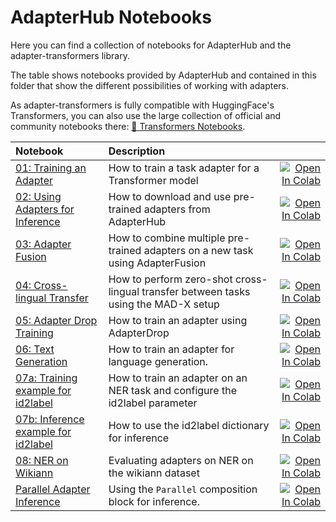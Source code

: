 # AdapterHub Notebooks

Here you can find a collection of notebooks for AdapterHub and the adapter-transformers library.

The table shows notebooks provided by AdapterHub and contained in this folder that show the different possibilities of working with adapters.

As adapter-transformers is fully compatible with HuggingFace's Transformers, you can also use the large collection of official and community notebooks there: [🤗 Transformers Notebooks](https://github.com/huggingface/transformers/tree/master/notebooks).


| Notebook        | Description          |   |
|:----------------|:---------------------|--:|
| [01: Training an Adapter](https://github.com/Adapter-Hub/adapter-transformers/blob/master/notebooks/01_Adapter_Training.ipynb) | How to train a task adapter for a Transformer model | [![Open In Colab](https://colab.research.google.com/assets/colab-badge.svg)](https://colab.research.google.com/github/Adapter-Hub/adapter-transformers/blob/master/notebooks/01_Adapter_Training.ipynb) |
| [02: Using Adapters for Inference](https://github.com/Adapter-Hub/adapter-transformers/blob/master/notebooks/02_Adapter_Inference.ipynb) | How to download and use pre-trained adapters from AdapterHub | [![Open In Colab](https://colab.research.google.com/assets/colab-badge.svg)](https://colab.research.google.com/github/Adapter-Hub/adapter-transformers/blob/master/notebooks/02_Adapter_Inference.ipynb) |
| [03: Adapter Fusion](https://github.com/Adapter-Hub/adapter-transformers/blob/master/notebooks/03_Adapter_Fusion.ipynb) | How to combine multiple pre-trained adapters on a new task using AdapterFusion | [![Open In Colab](https://colab.research.google.com/assets/colab-badge.svg)](https://colab.research.google.com/github/Adapter-Hub/adapter-transformers/blob/master/notebooks/03_Adapter_Fusion.ipynb) |
| [04: Cross-lingual Transfer](https://github.com/Adapter-Hub/adapter-transformers/blob/master/notebooks/04_Cross_Lingual_Transfer.ipynb) | How to perform zero-shot cross-lingual transfer between tasks using the MAD-X setup | [![Open In Colab](https://colab.research.google.com/assets/colab-badge.svg)](https://colab.research.google.com/github/Adapter-Hub/adapter-transformers/blob/master/notebooks/04_Cross_Lingual_Transfer.ipynb) |
| [05: Adapter Drop Training](https://github.com/Adapter-Hub/adapter-transformers/blob/master/notebooks/05_Adapter_Drop_Training.ipynb) | How to train an adapter using AdapterDrop | [![Open In Colab](https://colab.research.google.com/assets/colab-badge.svg)](https://colab.research.google.com/github/Adapter-Hub/adapter-transformers/blob/master/notebooks/05_Adapter_Drop_Training.ipynb) |
| [06: Text Generation](https://github.com/Adapter-Hub/adapter-transformers/blob/master/notebooks/06_Text_Generation.ipynb) | How to train an adapter for language generation. | [![Open In Colab](https://colab.research.google.com/assets/colab-badge.svg)](https://colab.research.google.com/github/Adapter-Hub/adapter-transformers/blob/master/notebooks/06_Text_Generation.ipynb) |
| [07a: Training example for id2label](https://github.com/Adapter-Hub/adapter-transformers/blob/master/notebooks/07a_Adapter_train_NER_with_id2label.ipynb) | How to train an adapter on an NER task and configure the id2label parameter | [![Open In Colab](https://colab.research.google.com/assets/colab-badge.svg)](https://colab.research.google.com/github/Adapter-Hub/adapter-transformers/blob/master/notebooks/07a_Adapter_train_NER_with_id2label.ipynb) |
| [07b: Inference example for id2label](https://github.com/Adapter-Hub/adapter-transformers/blob/master/notebooks/07a_Adapter_train_NER_with_id2label.ipynb) | How to use the id2label dictionary for inference | [![Open In Colab](https://colab.research.google.com/assets/colab-badge.svg)](https://colab.research.google.com/github/Adapter-Hub/adapter-transformers/blob/master/notebooks/07b_Adapter_id2label_inference.ipynb) |
| [08: NER on Wikiann](https://github.com/Adapter-Hub/adapter-transformers/blob/master/notebooks/08_NER_Wikiann.ipynb) | Evaluating adapters on NER on the wikiann dataset | [![Open In Colab](https://colab.research.google.com/assets/colab-badge.svg)](https://colab.research.google.com/github/Adapter-Hub/adapter-transformers/blob/master/notebooks/08_NER_Wikiann.ipynb) |
| [Parallel Adapter Inference](https://github.com/Adapter-Hub/adapter-transformers/blob/master/notebooks/Parallel_Adapter_Inference.ipynb) | Using the `Parallel` composition block for inference. | [![Open In Colab](https://colab.research.google.com/assets/colab-badge.svg)](https://colab.research.google.com/github/Adapter-Hub/adapter-transformers/blob/master/notebooks/Parallel_Adapter_Inference.ipynb) |
